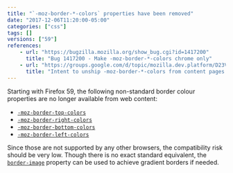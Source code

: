 ```yaml
---
title: "`-moz-border-*-colors` properties have been removed"
date: "2017-12-06T11:20:00-05:00"
categories: ["css"]
tags: []
versions: ["59"]
references:
    - url: "https://bugzilla.mozilla.org/show_bug.cgi?id=1417200"
      title: "Bug 1417200 - Make -moz-border-*-colors chrome only"
    - url: "https://groups.google.com/d/topic/mozilla.dev.platform/D23VvCJO53Q/discussion"
      title: "Intent to unship -moz-border-*-colors from content pages."
---
```

Starting with Firefox 59, the following non-standard border colour properties are no longer available from web content:

* [`-moz-border-top-colors`](https://developer.mozilla.org/en-US/docs/Web/CSS/-moz-border-top-colors)
* [`-moz-border-right-colors`](https://developer.mozilla.org/en-US/docs/Web/CSS/-moz-border-right-colors)
* [`-moz-border-bottom-colors`](https://developer.mozilla.org/en-US/docs/Web/CSS/-moz-border-bottom-colors)
* [`-moz-border-left-colors`](https://developer.mozilla.org/en-US/docs/Web/CSS/-moz-border-left-colors)

Since those are not supported by any other browsers, the compatibility risk should be very low. Though there is no exact standard equivalent, the [`border-image`](https://developer.mozilla.org/en-US/docs/Web/CSS/border-image) property can be used to achieve gradient borders if needed.
